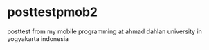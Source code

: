 # posttestpmob2
posttest from my mobile programming at ahmad dahlan university in yogyakarta indonesia
